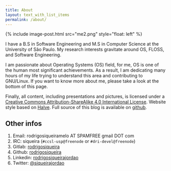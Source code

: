 ```yaml
---
title: About
layout: text_with_list_items
permalink: /about/
---
```


{% include image-post.html
  src="me2.png"
  style="float: left" %}

I have a B.S in Software Engineering and M.S in Computer Science at the
University of São Paulo. My research interests gravitate around OS, FLOSS, and
Software Engineering.

I am passionate about Operating Systems (OS) field, for me, OS is one of the
human most significant achievements. As a result, I am dedicating many hours of
my life trying to understand this area and contributing to GNU/Linux. If you
want to know more about me, please take a look at the bottom of this page.

Finally, all content, including presentations and pictures, is licensed under a
[Creative Commons Attribution-ShareAlike 4.0 International
License](https://creativecommons.org/licenses/by-sa/4.0/). Website style based
on [Halve](https://github.com/TaylanTatli/Halve). Full source of this blog is
available on [github](https://github.com/webfolder/siqueira.tech).

## Other infos

1. Email: rodrigosiqueiramelo AT SPAMFREE gmail DOT com
2. IRC: siqueira (`#ccsl-usp@freenode` or `#dri-devel@freenode`)
3. Gitlab: [rodrigosiqueira](https://gitlab.com/rodrigosiqueira?nav_source=navbar)
3. Github: [rodrigosiqueira](https://github.com/rodrigosiqueira)
4. Linkedin: [rodrigosiqueirajordao](https://www.linkedin.com/in/rodrigosiqueirajordao)
5. Twitter: [@siqueirajordao](https://twitter.com/siqueirajordao)

